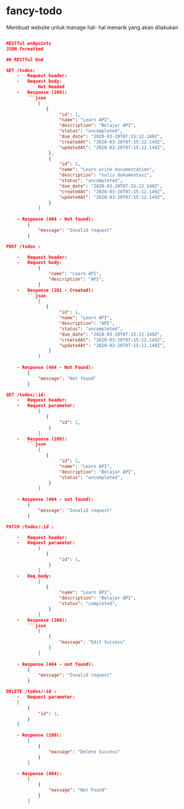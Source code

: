 # fancy-todo
Membuat website untuk manage hal- hal menarik yang akan dilakukan
```json

RESTful endpoints
JSON formatted

## RESTful End

GET /todos:
    -   Request header: 
    -   Request body: 
            Not Needed
    -   Response (200):
        ```json
            [
               {
                    "id": 1,
                    "name": "Learn API",
                    "description": "Belajar API",
                    "status": "uncompleted",
                    "due_date": "2020-03-20T07:15:12.149Z",
                    "createdAt": "2020-03-20T07:15:12.149Z",
                    "updatedAt": "2020-03-20T07:15:12.149Z",
                },
                {
                    "id": 2,
                    "name": "Learn write documentation",
                    "description": "nulis dokumentasi",
                    "status": "uncompleted",
                    "due_date": "2020-03-20T07:15:12.149Z",
                    "createdAt": "2020-03-20T07:15:12.149Z",
                    "updatedAt": "2020-03-20T07:15:12.149Z",
                }
            ]
    
    - Response (404 - Not found):
        {
            "message": "Invalid request"
        }

POST /todos :

    -   Request header: 
    -   Request body: 
            {
                "name": "Learn API",
                "description": "API",
            }
    -   Response (201 - Created):
        ```json
            [
               {
                    "id": 1,
                    "name": "Learn API",
                    "description": "API",
                    "status": "uncompleted",
                    "due_date": "2020-03-20T07:15:12.149Z",
                    "createdAt": "2020-03-20T07:15:12.149Z",
                    "updatedAt": "2020-03-20T07:15:12.149Z",
                }
            ]
    
    - Response (404 - Not Found):
        {
            "message": "Not found"
        }

GET /todos/:id:
    -   Request header: 
    -   Request parameter: 
            [
               {
                    "id": 1,
                }
            ]
    -   Response (200):
        ```json
            [
               {
                    "id": 1,
                    "name": "Learn API",
                    "description": "Belajar API",
                    "status": "uncompleted",
                }
            ]
    
    - Response (404 - not found):
        {
            "message": "Invalid request"
        }

PATCH /todos/:id :

    -   Request header: 
    -   Request parameter: 
            [
               {
                    "id": 1,
                }
            ]
    -   Req body: 
            [
               {
                    "name": "Learn API",
                    "description": "Belajar API",
                    "status": "completed",
                }
            ]
    -   Response (200):
        ```json
            [
                {
                    "massage": "Edit Success"
                }
            ]
    
    - Response (404 - not found):
        {
            "message": "Invalid request"
        }

DELETE /todos/:id :
    -   Request parameter: 
    [
        {
            "id": 1,
        }
    ]

    - Response (200):
        [
            {
                "massage": "Delete Success"
            }
        ]

    - Response (404):
        [
            {
                "massage": "Not Found"
            }
        ]

    
